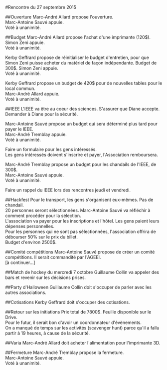 #Rencontre du 27 septembre 2015

##Ouverture
Marc-André Allard propose l'ouverture.  
Marc-Antoine Sauvé appuie.  
Voté à unanimité.  

##Budget
Marc-André Allard propose l'achat d'une imprimante (120$).  
Simon Zeni appuie.  
Voté à unanimité.  

Kerby Geffrard propose de réinitialiser le budget d'entretien, pour que Simon Zeni puisse acheter du matériel de façon indépendante. Budget de 300$. 
Simon Zeni appuie.  
Voté à unanimité.  

Kerby Geffrard propose un budget de 420$ pour de nouvelles tables pour le local commun.  
Marc-André Allard appuie.  
Voté à unanimité.  

##IEEE
L'IEEE va être au coeur des sciences.  S'assurer que Diane accepte. Demander à Diane pour la sécurité.  

Marc-Antoine Sauvé propose un budget qui sera déterminé plus tard pour payer le IEEE.  
Marc-André Tremblay appuie.  
Voté à unanimité.  

Faire un formulaire pour les gens intéressés.  
Les gens intéressés doivent s'inscrire et payer, l'Association remboursera.     
  
Marc-André Tremblay propose un budget pour les chandails de l'IEEE, de 300$.   
Marc-Antoine Sauvé appuie.   
Voté à unanimité.  

Faire un rappel du IEEE lors des rencontres jeudi et vendredi.  

##Hackfest
Pour le transport, les gens s'organisent eux-mêmes. Pas de chandail.  
20 personnes seront sélectionnées. Marc-Antoine Sauvé va réfléchir à comment procéder pour la sélection.  
L'association va payer pour les inscriptions et l'hôtel. Les gens paient leurs dépenses personnelles.  
Pour les personnes qui ne sont pas sélectionnées, l'association offrira de débourser 50% sur le prix du billet.  
Budget d'environ 2500$.  

##Comité compétitions
Marc-Antoine Sauvé propose de créer un comité compétitions. Il serait commandité par l'AGEEI.  
[à continuer...]

##Match de hockey du mercredi 7 octobre 
Guillaume Collin va appeler des bars et revenir sur les décisions prises.  

##Party d'Halloween
Guillaume Collin doit s'occuper de parler avec les autres associations.  

##Cotisations
Kerby Geffrard doit s'occuper des cotisations.   

##Retour sur les initiations
Prix total de 7800$. Feuille disponible sur le Drive.   
Pour le futur, il serait bon d'avoir un coordonnateur d'évènements.   
On a manqué de temps sur les activités (scavenger hunt) parce qu'il a fallu partir à 19 heures, à cause de la sécurité. 

##Varia
Marc-André Allard doit acheter l'alimentation pour l'imprimante 3D.

##Fermeture
Marc-André Tremblay propose la fermeture.  
Marc-Antoine Sauvé appuie.  
Voté à unanimité.  
